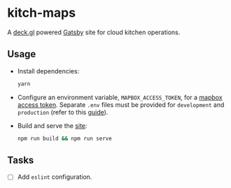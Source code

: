 # kitch-maps

A [deck.gl](https://github.com/visgl/deck.gl) powered [Gatsby](https://github.com/gatsbyjs/gatsby) site for cloud kitchen operations.

## Usage

- Install dependencies:

  ```bash
  yarn
  ```

- Configure an environment variable, `MAPBOX_ACCESS_TOKEN`, for a [mapbox access token](https://docs.mapbox.com/help/glossary/access-token/).
  Separate `.env` files must be provided for `development` and `production` (refer to this [guide](https://www.gatsbyjs.com/docs/how-to/local-development/environment-variables/)).

- Build and serve the [site](https://localhost:9000):

  ```bash
  npm run build && npm run serve
  ```

## Tasks

- [ ] Add `eslint` configuration.
